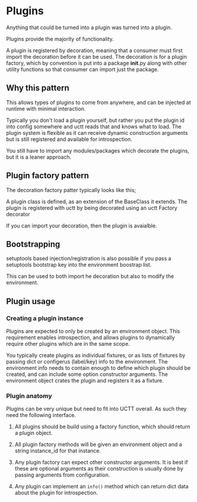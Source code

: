 # Plugins

Anything that could be turned into a plugin was turned into a plugin.

Plugins provide the majority of functionality.

A plugin is registered by decoration, meaning that a consumer must first import
the decoration before it can be used. The decoration is for a plugin factory,
which by convention is put into a package __init__.py along with other utility
functions so that consumer can import just the package.


## Why this pattern

This allows types of plugins to come from anywhere, and can be injected at runtime
with minimal interaction.

Typically you don't load a plugin yourself, but rather you put the plugin id
into config somewhere and uctt reads that and knows what to load.
The plugin system is flexible as it can receive dynamic construction arguments
but is still registered and available for introspection.

You still have to import any modules/packages which decorate the plugins,
but it is a leaner approach.

## Plugin factory pattern

The decoration factory patter typically looks like this;

A plugin class is defined, as an extension of the BaseClass it extends.  The
plugin is registered with uctt by being decorated using an uctt Factory decorator

If you can import your decoration, then the plugin is avaialble.

## Bootstrapping

setuptools based injection/registration is also possible if you pass a setuptools
bootstrap key into the environment boostrap list.

This can be used to both import he decoration but also to modify the environment.

## Plugin usage

### Creating a plugin instance

Plugins are expected to only be created by an environment object.  This
requirement enables introspection, and allows plugins to dynamically require
other plugins which are in the same scope.

You typically create plugins as individual fixtures, or as lists of fixtures by
passing dict or configerus (label/key) info to the environment.
The environment info needs to contain enough to define which plugin should be
created, and can include some option constructor arguments.  The environment
object crates the plugin and registers it as a fixture.

### Plugin anatomy

Plugins can be very unique but need to fit into UCTT overall. As such they need
the following interface.

1. All plugins should be build using a factory function, which should return a
   plugin object.

2. All plugin factory methods will be given an environment object and a string
   instance_id for that instance.

3. Any plugin factory can expect other constructor arguments. It is best if these
   are optional arguments as their construction is usually done by passing
   arguments from configuration.

4. Any plugin can implement an `info()` method which can return dict data about
   the plugin for introspection.
